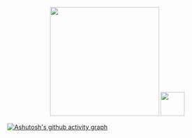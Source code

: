 <p align="center">
  <img width="250" height="250" src="https://media.tenor.com/N5fU8iyU9F4AAAAi/shigure-ui-dance.gif">
  <img width="55" height="55" src="https://github.githubassets.com/assets/mona-loading-dark-7701a7b97370.gif">
</p>


[![Ashutosh's github activity graph](https://github-readme-activity-graph.vercel.app/graph?username=kangangga&theme=tokyo-night)](#)
